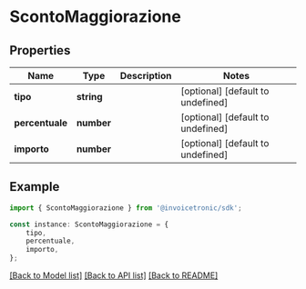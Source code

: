 # ScontoMaggiorazione


## Properties

Name | Type | Description | Notes
------------ | ------------- | ------------- | -------------
**tipo** | **string** |  | [optional] [default to undefined]
**percentuale** | **number** |  | [optional] [default to undefined]
**importo** | **number** |  | [optional] [default to undefined]

## Example

```typescript
import { ScontoMaggiorazione } from '@invoicetronic/sdk';

const instance: ScontoMaggiorazione = {
    tipo,
    percentuale,
    importo,
};
```

[[Back to Model list]](../README.md#documentation-for-models) [[Back to API list]](../README.md#documentation-for-api-endpoints) [[Back to README]](../README.md)
